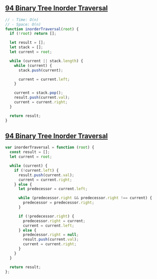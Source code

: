 ## [94 Binary Tree Inorder Traversal](https://leetcode.com/problems/binary-tree-inorder-traversal/description/)

<!-- notecardId: 1758415589595 -->

```js
// - Time: O(n)
// - Space: O(n)
function inorderTraversal(root) {
  if (!root) return [];

  let result = [];
  let stack = [];
  let current = root;

  while (current || stack.length) {
    while (current) {
      stack.push(current);

      current = current.left;
    }

    current = stack.pop();
    result.push(current.val);
    current = current.right;
  }

  return result;
}
```

## [94 Binary Tree Inorder Traversal](https://leetcode.com/problems/binary-tree-inorder-traversal/description/)

```js
var inorderTraversal = function (root) {
  const result = [];
  let current = root;

  while (current) {
    if (!current.left) {
      result.push(current.val);
      current = current.right;
    } else {
      let predecessor = current.left;

      while (predecessor.right && predecessor.right !== current) {
        predecessor = predecessor.right;
      }

      if (!predecessor.right) {
        predecessor.right = current;
        current = current.left;
      } else {
        predecessor.right = null;
        result.push(current.val);
        current = current.right;
      }
    }
  }

  return result;
};
```
